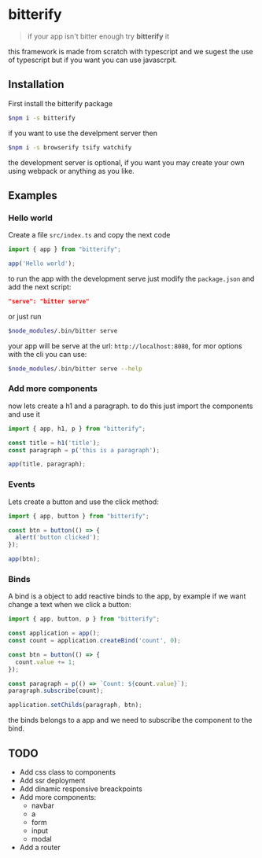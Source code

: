 # bitterify

> if your app isn't bitter enough try **bitterify** it

this framework is made from scratch with typescript and we sugest the use of
typescript but if you want you can use javascrpit.

## Installation

First install the bitterify package

``` sh
$npm i -s bitterify
```

if you want to use the develpment server then

``` sh
$npm i -s browserify tsify watchify
```

the development server is optional,
if you want you may create your own using webpack or anything as you like.

## Examples

### Hello world

Create a file `src/index.ts` and copy the next code

``` ts
import { app } from "bitterify";

app('Hello world');
```

to run the app with the development serve just modify the `package.json`
and add the next script:

``` json
"serve": "bitter serve"
```

or just run

``` sh
$node_modules/.bin/bitter serve
```

your app will be serve at the url: `http://localhost:8080`, for mor options
with the cli you can use:

``` sh
$node_modules/.bin/bitter serve --help
```

### Add more components

now lets create a h1 and a paragraph.
to do this just import the components and use it

``` ts
import { app, h1, p } from "bitterify";

const title = h1('title');
const paragraph = p('this is a paragraph');

app(title, paragraph);
```

### Events

Lets create a button and use the click method:

``` ts
import { app, button } from "bitterify";

const btn = button(() => {
  alert('button clicked');
});

app(btn);
```

### Binds

A bind is a object to add reactive binds to the app,
by example if we want change a text when we click a button:

``` ts
import { app, button, p } from "bitterify";

const application = app();
const count = application.createBind('count', 0);

const btn = button(() => {
  count.value += 1;
});

const paragraph = p(() => `Count: ${count.value}`);
paragraph.subscribe(count);

application.setChilds(paragraph, btn);
```

the binds belongs to a app and we need to subscribe the component to the bind.

## TODO

- Add css class to components
- Add ssr deployment
- Add dinamic responsive breackpoints
- Add more components:
  - navbar
  - a
  - form
  - input
  - modal
- Add a router
